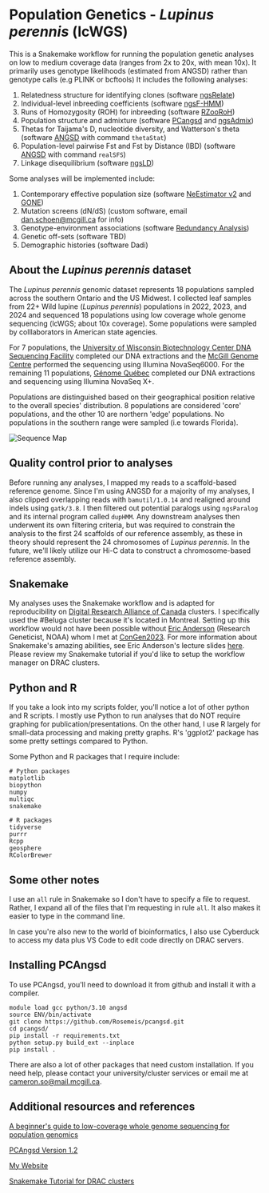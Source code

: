 # Population Genetics - _Lupinus perennis_ (lcWGS)

This is a Snakemake workflow for running the population genetic analyses on low to medium coverage data (ranges from 2x to 20x, with mean 10x). It primarily uses genotype likelihoods (estimated from ANGSD) rather than genotype calls (e.g PLINK or bcftools) It includes the following analyses:

1. Relatedness structure for identifying clones (software [ngsRelate](https://github.com/ANGSD/NgsRelate))
2. Individual-level inbreeding coefficients (software [ngsF-HMM](https://github.com/fgvieira/ngsF-HMM))
3. Runs of Homozygosity (ROH) for inbreeding (software [RZooRoH](https://cran.r-project.org/web/packages/RZooRoH/index.html))
4. Population structure and admixture (software [PCangsd](https://github.com/Rosemeis/pcangsd) and [ngsAdmix](https://github.com/aalbrechtsen/NGSadmix?tab=readme-ov-file))
5. Thetas for Taijama's D, nucleotide diversity, and Watterson's theta (software [ANGSD](https://github.com/ANGSD/angsd) with command `thetaStat`) 
6. Population-level pairwise Fst and Fst by Distance (IBD) (software [ANGSD](https://github.com/ANGSD/angsd) with command `realSFS`)
7. Linkage disequilibrium (software [ngsLD](https://github.com/fgvieira/ngsLD))

Some analyses will be implemented include:

1. Contemporary effective population size (software [NeEstimator v2](https://github.com/bunop/NeEstimator2.X) and [GONE](https://github.com/esrud/GONE))
2. Mutation screens (dN/dS) (custom software, email dan.schoen@mcgill.ca for info)
3. Genotype-environment associations (software [Redundancy Analysis](https://github.com/Capblancq/RDA-landscape-genomics))
4. Genetic off-sets (software TBD)
5. Demographic histories (software Dadi)

## About the _Lupinus perennis_ dataset

The _Lupinus perennis_ genomic dataset represents 18 populations sampled across the southern Ontario and the US Midwest. I collected leaf samples from 22+ Wild lupine (_Lupinus perennis_) populations in 2022, 2023, and 2024 and sequenced 18 populations using low coverage whole genome sequencing (lcWGS; about 10x coverage). Some populations were sampled by colllaborators in American state agencies. 

For 7 populations, the [University of Wisconsin Biotechnology Center DNA Sequencing Facility](https://dnaseq.biotech.wisc.edu/) completed our DNA extractions and the [McGill Genome Centre](https://www.mcgillgenomecentre.ca/) performed the sequencing using Illumina NovaSeq6000. For the remaining 11 populations, [Génome Québec](https://genomequebec.com/en/) completed our DNA extractions and sequencing using Illumina NovaSeq X+. 

Populations are distinguished based on their geographical position relative to the overall species' distribution. 8 populations are considered 'core' populations, and the other 10 are northern 'edge' populations. No populations in the southern range were sampled (i.e towards Florida). 

![Sequence Map](https://github.com/socameron/lcwgs-lupine/blob/f8d73f7020cf4419618df976f589a47877c65d3b/GEA_sampling_figure.svg)

## Quality control prior to analyses

Before running any analyses, I mapped my reads to a scaffold-based reference genome. Since I'm using ANGSD for a majority of my analyses, I also clipped overlapping reads with `bamutil/1.0.14` and realigned around indels using `gatk/3.8`. I then filtered out potential paralogs using `ngsParalog` and its internal program called `dupHMM`. Any downstream analyses then underwent its own filtering criteria, but was required to constrain the analysis to the first 24 scaffolds of our reference assembly, as these in theory should represent the 24 chromosomes of _Lupinus perennis_. In the future, we'll likely utilize our Hi-C data to construct a chromosome-based reference assembly. 

## Snakemake

My analyses uses the Snakemake workflow and is adapted for reproducibility on [Digital Research Alliance of Canada](alliancecan.ca/en) clusters. I specifically used the #Beluga cluster because it's located in Montreal. Setting up this workflow would not have been possible without [Eric Anderson](https://github.com/eriqande/mega-lcwgs-pw-fst-snakeflow) (Research Geneticist, NOAA) whom I met at [ConGen2023](https://www.umt.edu/ces/conferences/congen/). For more information about Snakemake's amazing abilities, see Eric Anderson's lecture slides [here](https://eriqande.github.io/con-gen-2023/slides/snake-slides.html#/section). Please review my Snakemake tutorial if you'd like to setup the workflow manager on DRAC clusters.

## Python and R

If you take a look into my scripts folder, you'll notice a lot of other python and R scripts. I mostly use Python to run analyses that do NOT require graphing for publication/presentations. On the other hand, I use R largely for small-data processing and making pretty graphs. R's 'ggplot2' package has some pretty settings compared to Python. 

Some Python and R packages that I require include:

```
# Python packages
matplotlib
biopython
numpy
multiqc
snakemake

# R packages
tidyverse
purrr
Rcpp
geosphere
RColorBrewer

```


## Some other notes

I use an `all` rule in Snakemake so I don't have to specify a file to request. Rather, I expand all of the files that I'm requesting in rule `all`. It also makes it easier to type in the command line.

In case you're also new to the world of bioinformatics, I also use Cyberduck to access my data plus VS Code to edit code directly on DRAC servers.  

## Installing PCAngsd

To use PCAngsd, you'll need to download it from github and install it with a compiler. 

```
module load gcc python/3.10 angsd
source ENV/bin/activate
git clone https://github.com/Rosemeis/pcangsd.git
cd pcangsd/
pip install -r requirements.txt
python setup.py build_ext --inplace
pip install .
```

There are also a lot of other packages that need custom installation. If you need help, please contact your university/cluster services or email me at cameron.so@mail.mcgill.ca.

## Additional resources and references

[A beginner's guide to low-coverage whole genome sequencing for population genomics](https://onlinelibrary.wiley.com/doi/abs/10.1111/mec.16077)

[PCAngsd Version 1.2](https://github.com/Rosemeis/pcangsd)

[My Website](https://www.cameronso.ca)

[Snakemake Tutorial for DRAC clusters](https://github.com/socameron/snakemake-tutorial)


